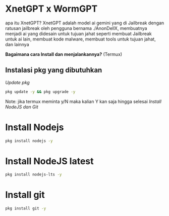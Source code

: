 # XnetGPT x WormGPT

apa itu XnetGPT? XnetGPT adalah model ai gemini yang di Jailbreak dengan ratusan jailbreak oleh pengguna bernama ./AnonDellX, membuatnya menjadi ai yang didesain untuk tujuan jahat seperti membuat Jailbreak untuk ai lain, membuat kode malware, membuat tools untuk tujuan jahat, dan lainnya

**Bagaimana cara Install dan menjalankannya?**
(Termux)
## Instalasi pkg yang dibutuhkan 
*Update pkg*
```bash
pkg update -y && pkg upgrade -y 
```
Note: jika termux meminta y/N maka kalian Y kan saja hingga selesai
*Install NodeJS dan Git*
# Install Nodejs
```bash
pkg install nodejs -y
```
# Install NodeJS latest
```bash
pkg install nodejs-lts -y 
```
# Install git
```bash
pkg install git -y
```

